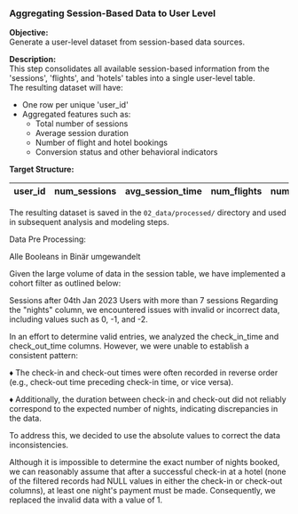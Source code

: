 ### Aggregating Session-Based Data to User Level

**Objective:**  
Generate a user-level dataset from session-based data sources.

**Description:**  
This step consolidates all available session-based information from the 'sessions', 'flights', and 'hotels' tables into a single user-level table.  
The resulting dataset will have:
- One row per unique 'user_id'
- Aggregated features such as:
  - Total number of sessions
  - Average session duration
  - Number of flight and hotel bookings
  - Conversion status and other behavioral indicators

**Target Structure:**

| user_id | num_sessions | avg_session_time | num_flights | num_hotels | converted | ... |
|---------|--------------|------------------|-------------|------------|-----------|-----|

The resulting dataset is saved in the `02_data/processed/` directory and used in subsequent analysis and modeling steps.



Data Pre Processing: 

Alle Booleans in Binär umgewandelt


Given the large volume of data in the session table, we have implemented a cohort filter as outlined below:

Sessions after 04th Jan 2023 Users with more than 7 sessions Regarding the "nights" column, we encountered issues with invalid or incorrect data, including values such as 0, -1, and -2.

In an effort to determine valid entries, we analyzed the check_in_time and check_out_time columns. However, we were unable to establish a consistent pattern:

♦ The check-in and check-out times were often recorded in reverse order (e.g., check-out time preceding check-in time, or vice versa).

♦ Additionally, the duration between check-in and check-out did not reliably correspond to the expected number of nights, indicating discrepancies in the data.

To address this, we decided to use the absolute values to correct the data inconsistencies.

Although it is impossible to determine the exact number of nights booked, we can reasonably assume that after a successful check-in at a hotel (none of the filtered records had NULL values in either the check-in or check-out columns), at least one night's payment must be made. Consequently, we replaced the invalid data with a value of 1.
